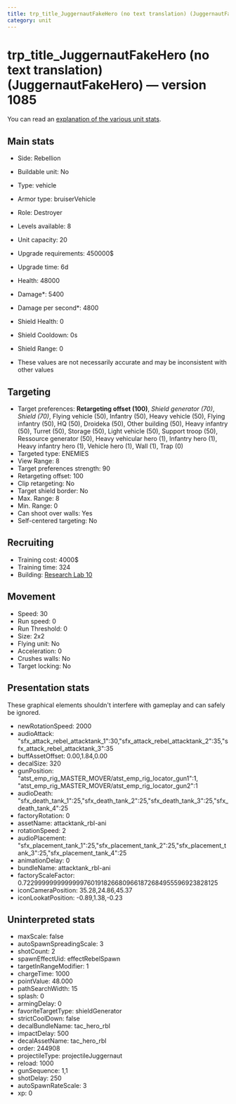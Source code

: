 ```yaml
---
title: trp_title_JuggernautFakeHero (no text translation) (JuggernautFakeHero)
category: unit
---
```


# trp_title_JuggernautFakeHero (no text translation) (JuggernautFakeHero) — version 1085

You can read an [explanation  of the various unit stats](unitexplained.md).

## Main stats

  * Side: Rebellion
  * Buildable unit: No
  * Type: vehicle
  * Armor type: bruiserVehicle
  * Role: Destroyer
  * Levels available: 8
  * Unit capacity: 20
  * Upgrade requirements: 450000$
  * Upgrade time: 6d
  * Health: 48000
  * Damage*: 5400
  * Damage per second*: 4800
  * Shield Health: 0
  * Shield Cooldown: 0s
  * Shield Range: 0

* These values are not necessarily accurate and may be inconsistent with other values

## Targeting

  * Target preferences: **Retargeting offset (100)**, _Shield generator (70)_, _Shield (70)_, Flying vehicle (50), Infantry (50), Heavy vehicle (50), Flying infantry (50), HQ (50), Droideka (50), Other building (50), Heavy infantry (50), Turret (50), Storage (50), Light vehicle (50), Support troop (50), Ressource generator (50), Heavy vehicular hero (1), Infantry hero (1), Heavy infantry hero (1), Vehicle hero (1), Wall (1), Trap (0)
  * Targeted type: ENEMIES
  * View Range: 8
  * Target preferences strength: 90
  * Retargeting offset: 100
  * Clip retargeting: No
  * Target shield border: No
  * Max. Range: 8
  * Min. Range: 0
  * Can shoot over walls: Yes
  * Self-centered targeting: No

## Recruiting

  * Training cost: 4000$
  * Training time: 324
  * Building: [Research Lab 10](rebelOffenseLab.html)

## Movement

  * Speed: 30
  * Run speed: 0
  * Run Threshold: 0
  * Size: 2x2
  * Flying unit: No
  * Acceleration: 0
  * Crushes walls: No
  * Target locking: No

## Presentation stats

These graphical elements shouldn't interfere with gameplay and can safely be ignored.

  * newRotationSpeed: 2000
  * audioAttack: "sfx_attack_rebel_attacktank_1":30,"sfx_attack_rebel_attacktank_2":35,"sfx_attack_rebel_attacktank_3":35
  * buffAssetOffset: 0.00,1.84,0.00
  * decalSize: 320
  * gunPosition: "atst_emp_rig_MASTER_MOVER/atst_emp_rig_locator_gun1":1, "atst_emp_rig_MASTER_MOVER/atst_emp_rig_locator_gun2":1
  * audioDeath: "sfx_death_tank_1":25,"sfx_death_tank_2":25,"sfx_death_tank_3":25,"sfx_death_tank_4":25
  * factoryRotation: 0
  * assetName: attacktank_rbl-ani
  * rotationSpeed: 2
  * audioPlacement: "sfx_placement_tank_1":25,"sfx_placement_tank_2":25,"sfx_placement_tank_3":25,"sfx_placement_tank_4":25
  * animationDelay: 0
  * bundleName: attacktank_rbl-ani
  * factoryScaleFactor: 0.72299999999999997601918266809661872684955596923828125
  * iconCameraPosition: 35.28,24.86,45.37
  * iconLookatPosition: -0.89,1.38,-0.23

## Uninterpreted stats

  * maxScale: false
  * autoSpawnSpreadingScale: 3
  * shotCount: 2
  * spawnEffectUid: effectRebelSpawn
  * targetInRangeModifier: 1
  * chargeTime: 1000
  * pointValue: 48.000
  * pathSearchWidth: 15
  * splash: 0
  * armingDelay: 0
  * favoriteTargetType: shieldGenerator
  * strictCoolDown: false
  * decalBundleName: tac_hero_rbl
  * impactDelay: 500
  * decalAssetName: tac_hero_rbl
  * order: 244908
  * projectileType: projectileJuggernaut
  * reload: 1000
  * gunSequence: 1,1
  * shotDelay: 250
  * autoSpawnRateScale: 3
  * xp: 0

